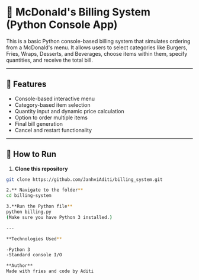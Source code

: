 # 🍔 McDonald's Billing System (Python Console App)

This is a basic Python console-based billing system that simulates ordering from a McDonald's menu. It allows users to select categories like Burgers, Fries, Wraps, Desserts, and Beverages, choose items within them, specify quantities, and receive the total bill.

---

## 📌 Features

- Console-based interactive menu  
- Category-based item selection  
- Quantity input and dynamic price calculation  
- Option to order multiple items  
- Final bill generation  
- Cancel and restart functionality  

---

## 📂 How to Run

1. **Clone this repository**  
```bash
git clone https://github.com/JanhviAditi/billing_system.git

2.** Navigate to the folder**
cd billing-system

3.**Run the Python file**
python billing.py
(Make sure you have Python 3 installed.)

---

**Technologies Used**

-Python 3
-Standard console I/O

**Author**
Made with fries and code by Aditi
